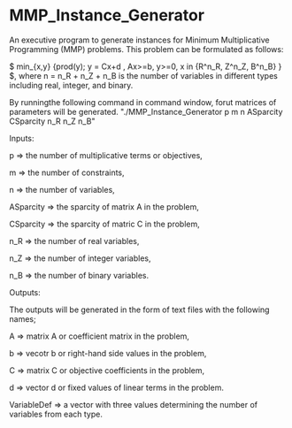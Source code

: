 # MMP_Instance_Generator
An executive program to generate instances for Minimum Multiplicative Programming (MMP) problems. This problem can be formulated as follows:

$ min_{x,y} {prod(y); y = Cx+d , Ax>=b, y>=0, x in {R^n_R, Z^n_Z, B^n_B} } $, where n = n_R + n_Z + n_B is the number of variables in different types including real, integer, and binary. 

By runningthe following command in command window, forut matrices of parameters will be generated.
"./MMP_Instance_Generator p m n ASparcity CSparcity n_R n_Z n_B"

Inputs:

p => the number of multiplicative terms or objectives,

m => the number of constraints,

n => the number of variables,

ASparcity => the sparcity of matrix A in the problem,

CSparcity => the sparcity of matric C in the problem,

n_R => the number of real variables,

n_Z => the number of integer variables,

n_B => the number of binary variables.

Outputs:

The outputs will be generated in the form of text files with the following names;

A => matrix A or coefficient matrix in the problem,

b => vecotr b or right-hand side values in the problem,

C => matrix C or objective coefficients in the problem, 

d => vector d or fixed values of linear terms in the problem. 

VariableDef => a vector with three values determining the number of variables from each type. 


